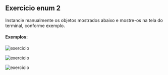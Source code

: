 ## Exercício enum 2



Instancie manualmente os objetos mostrados abaixo e mostre-os na tela do terminal, conforme exemplo.



#### Exemplos:



![exercicio](
https://github.com/LevyMatias/ImagensGithub/blob/main/img%20exercicios/C_sharp_oop_course/m%C3%B3dulo-8/Exercicio_2/Cap_3.png
)



![exercicio](
https://github.com/LevyMatias/ImagensGithub/blob/main/img%20exercicios/C_sharp_oop_course/m%C3%B3dulo-8/Exercicio_2/Cap_1.png
)



![exercicio](
https://github.com/LevyMatias/ImagensGithub/blob/main/img%20exercicios/C_sharp_oop_course/m%C3%B3dulo-8/Exercicio_2/Cap_2.png
)
